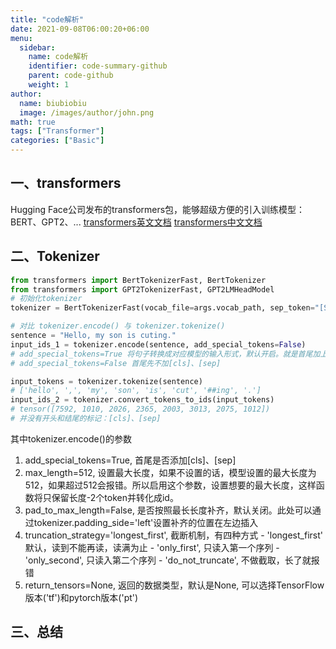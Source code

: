 ```yaml
---
title: "code解析"
date: 2021-09-08T06:00:20+06:00
menu:
  sidebar:
    name: code解析
    identifier: code-summary-github
    parent: code-github
    weight: 1
author:
  name: biubiobiu
  image: /images/author/john.png
math: true
tags: ["Transformer"]
categories: ["Basic"]
---
```



## 一、transformers
Hugging Face公司发布的transformers包，能够超级方便的引入训练模型：BERT、GPT2、...
<a href="https://huggingface.co/docs/transformers/index" target="blank">transformers英文文档</a>
<a href="https://huggingface.co/docs/transformers/main/zh/index" target="blank">transformers中文文档</a>



## 二、Tokenizer

```python
from transformers import BertTokenizerFast, BertTokenizer
from transformers import GPT2TokenizerFast, GPT2LMHeadModel
# 初始化tokenizer
tokenizer = BertTokenizerFast(vocab_file=args.vocab_path, sep_token="[SEP]", pad_token="[PAD]", cls_token="[CLS]")

# 对比 tokenizer.encode() 与 tokenizer.tokenize()
sentence = "Hello, my son is cuting."
input_ids_1 = tokenizer.encode(sentence, add_special_tokens=False)
# add_special_tokens=True 将句子转换成对应模型的输入形式，默认开启。就是首尾加上[cls]、[sep]。即：tensor([ 101, 7592, 1010, 2026, 2365, 2003, 3013, 2075, 1012,  102])
# add_special_tokens=False 首尾先不加[cls]、[sep]

input_tokens = tokenizer.tokenize(sentence)
# ['hello', ',', 'my', 'son', 'is', 'cut', '##ing', '.']
input_ids_2 = tokenizer.convert_tokens_to_ids(input_tokens)
# tensor([7592, 1010, 2026, 2365, 2003, 3013, 2075, 1012])
# 并没有开头和结尾的标记：[cls]、[sep]
```
其中tokenizer.encode()的参数
  1. add_special_tokens=True, 首尾是否添加[cls]、[sep]
  2. max_length=512, 设置最大长度，如果不设置的话，模型设置的最大长度为512，如果超过512会报错。所以启用这个参数，设置想要的最大长度，这样函数将只保留长度-2个token并转化成id。
  3. pad_to_max_length=False, 是否按照最长长度补齐，默认关闭。此处可以通过tokenizer.padding_side='left'设置补齐的位置在左边插入
  4. truncation_strategy='longest_first', 截断机制，有四种方式
    - 'longest_first' 默认，读到不能再读，读满为止
    - 'only_first', 只读入第一个序列
    - 'only_second', 只读入第二个序列
    - 'do_not_truncate', 不做截取，长了就报错
  5. return_tensors=None, 返回的数据类型，默认是None, 可以选择TensorFlow版本('tf')和pytorch版本('pt')




## 三、总结


